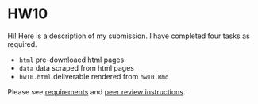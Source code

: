 # HW10

Hi! Here is a description of my submission. I have completed four tasks as required.

* `html` pre-downloaed html pages
* `data` data scraped from html pages
* `hw10.html` deliverable rendered from `hw10.Rmd`

Please see [requirements](http://stat545.com/Classroom/assignments/hw10/hw10.html) and [peer review instructions](http://stat545.com/Classroom/assignments/hw10/pr10.html).
